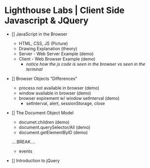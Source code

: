 # Lighthouse Labs | Client Side Javascript & JQuery

* [] JavaScript in the Browser 
    - HTML, CSS, JS (Picture)
    - Drawing Explanation (theory)
    - Server - Web Server Example (demo)
    - Client - Web Browser Example (demo)
        - *notice how the js code is seen in the browser vs seen in the terminal* 

* [] Browser Objects "Differences"
    - process not available in browser (demo)
    - window available in browser (demo)
    - browser expirement w/ window setInterval (demo)
        - setInterval, alert, sessionStorage, close

* [] The Document Object Model
    - documet.children (demo)
    - document.querySelector/All (demo)
    - document.getElementByID (demo)

    ....BREAK....

    - events
    
* [] Introduction to jQuery